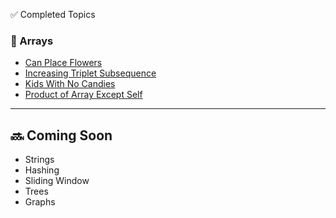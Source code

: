 ✅ Completed Topics

### 📂 Arrays
- [Can Place Flowers](Arrays/can_place_flowers.txt)
- [Increasing Triplet Subsequence](Arrays/increaing_triplet_subsequence.txt)
- [Kids With No Candies](Arrays/kids_with_no_of_candies.txt)
- [Product of Array Except Self](Arrays/product_of_array_except_self.txt)

---

## 🔜 Coming Soon
- Strings
- Hashing
- Sliding Window
- Trees
- Graphs
